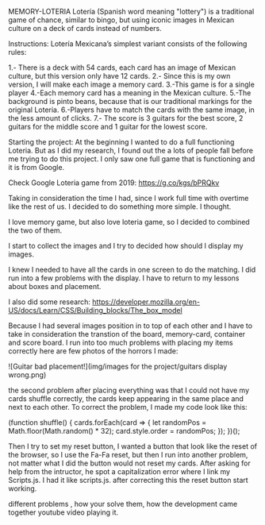 MEMORY-LOTERIA
Lotería (Spanish word meaning "lottery") is a traditional game of chance, similar to bingo, but using iconic images in Mexican culture on a deck of cards instead of numbers.

Instructions:
Lotería Mexicana’s simplest variant consists of the following rules:

1.- There is a deck with 54 cards, each card has an image of Mexican culture, but this version only have 12 cards.
2.- Since this is my own version, I will make each image a memory card. 
3.-This game is for a single player
4.-Each memory card has a meaning in the Mexican culture.
5.-The background is pinto beans, because that is our traditional markings for the original Loteria.
6.-Players have to match the cards with the same image, in the less amount of clicks.
7.- The score is 3 guitars for the best score, 2 guitars for the middle score and 1 guitar for the lowest score. 

Starting the project:
At the beginning I wanted to do a full functioning Loteria. But as I did my research, I found out the a lots of people fall before me trying to do this project. I only saw one full game that is functioning and it is from Google. 

Check Google Loteria game from 2019:
https://g.co/kgs/bPRQkv

Taking in consideration the time I had, since I work full time with overtime like the rest of us. I decided to do something more simple. I thought.

I love memory game, but also love loteria game, so I decided to combined the two of them. 

I start to collect the images and I try to decided how should I display my images. 

I knew I needed to have all the cards in one screen to do the matching. I did run into a few problems with the display. I have to return to my lessons about boxes and placement. 

I also did some research:
https://developer.mozilla.org/en-US/docs/Learn/CSS/Building_blocks/The_box_model

Because I had several images position in to top of each other and I have to take in consideration the transtion of the board, memory-card, container and score board.
I run into too much problems with placing my items correctly
here are few photos of the horrors I made:

![Guitar bad placement!](img/images for the project/guitars display wrong.png)


the second problem after placing everything was that I could not have my cards shuffle correctly, the cards keep appearing in the same place and next to each other. 
To correct the problem, I made my code look like this:

(function shuffle() {
  cards.forEach(card => {
    let randomPos = Math.floor(Math.random() * 32);
    card.style.order = randomPos;
  });
})();

Then I try to set my reset button, I wanted a button that look like the reset of the browser, so I use the Fa-Fa reset, but then I run into another problem, not matter what I did the button would not reset my cards. 
After asking for help from the intructor, he spot a capitalization error where I link my Scripts.js. I had it like scripts.js. after correcting this the reset button start working.



different problems , how your solve them,
how the development came together
youtube video playing it.
